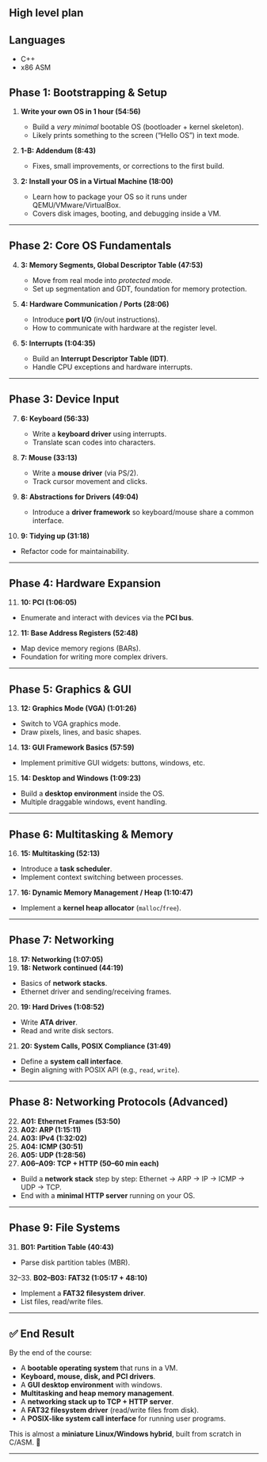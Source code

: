## High level plan


## Languages 
* C++
* x86 ASM

## **Phase 1: Bootstrapping & Setup**

1. **Write your own OS in 1 hour (54:56)**

   * Build a *very minimal* bootable OS (bootloader + kernel skeleton).
   * Likely prints something to the screen (“Hello OS”) in text mode.

2. **1-B: Addendum (8:43)**

   * Fixes, small improvements, or corrections to the first build.

3. **2: Install your OS in a Virtual Machine (18:00)**

   * Learn how to package your OS so it runs under QEMU/VMware/VirtualBox.
   * Covers disk images, booting, and debugging inside a VM.

---

## **Phase 2: Core OS Fundamentals**

4. **3: Memory Segments, Global Descriptor Table (47:53)**

   * Move from real mode into *protected mode*.
   * Set up segmentation and GDT, foundation for memory protection.

5. **4: Hardware Communication / Ports (28:06)**

   * Introduce **port I/O** (in/out instructions).
   * How to communicate with hardware at the register level.

6. **5: Interrupts (1:04:35)**

   * Build an **Interrupt Descriptor Table (IDT)**.
   * Handle CPU exceptions and hardware interrupts.

---

## **Phase 3: Device Input**

7. **6: Keyboard (56:33)**

   * Write a **keyboard driver** using interrupts.
   * Translate scan codes into characters.

8. **7: Mouse (33:13)**

   * Write a **mouse driver** (via PS/2).
   * Track cursor movement and clicks.

9. **8: Abstractions for Drivers (49:04)**

   * Introduce a **driver framework** so keyboard/mouse share a common interface.

10. **9: Tidying up (31:18)**

* Refactor code for maintainability.

---

## **Phase 4: Hardware Expansion**

11. **10: PCI (1:06:05)**

* Enumerate and interact with devices via the **PCI bus**.

12. **11: Base Address Registers (52:48)**

* Map device memory regions (BARs).
* Foundation for writing more complex drivers.

---

## **Phase 5: Graphics & GUI**

13. **12: Graphics Mode (VGA) (1:01:26)**

* Switch to VGA graphics mode.
* Draw pixels, lines, and basic shapes.

14. **13: GUI Framework Basics (57:59)**

* Implement primitive GUI widgets: buttons, windows, etc.

15. **14: Desktop and Windows (1:09:23)**

* Build a **desktop environment** inside the OS.
* Multiple draggable windows, event handling.

---

## **Phase 6: Multitasking & Memory**

16. **15: Multitasking (52:13)**

* Introduce a **task scheduler**.
* Implement context switching between processes.

17. **16: Dynamic Memory Management / Heap (1:10:47)**

* Implement a **kernel heap allocator** (`malloc`/`free`).

---

## **Phase 7: Networking**

18. **17: Networking (1:07:05)**
19. **18: Network continued (44:19)**

* Basics of **network stacks**.
* Ethernet driver and sending/receiving frames.

20. **19: Hard Drives (1:08:52)**

* Write **ATA driver**.
* Read and write disk sectors.

21. **20: System Calls, POSIX Compliance (31:49)**

* Define a **system call interface**.
* Begin aligning with POSIX API (e.g., `read`, `write`).

---

## **Phase 8: Networking Protocols (Advanced)**

22. **A01: Ethernet Frames (53:50)**
23. **A02: ARP (1:15:11)**
24. **A03: IPv4 (1:32:02)**
25. **A04: ICMP (30:51)**
26. **A05: UDP (1:28:56)**
27. **A06–A09: TCP + HTTP (50–60 min each)**

* Build a **network stack** step by step: Ethernet → ARP → IP → ICMP → UDP → TCP.
* End with a **minimal HTTP server** running on your OS.

---

## **Phase 9: File Systems**

31. **B01: Partition Table (40:43)**

* Parse disk partition tables (MBR).

32–33. **B02–B03: FAT32 (1:05:17 + 48:10)**

* Implement a **FAT32 filesystem driver**.
* List files, read/write files.

---

## ✅ End Result

By the end of the course:

* A **bootable operating system** that runs in a VM.
* **Keyboard, mouse, disk, and PCI drivers**.
* A **GUI desktop environment** with windows.
* **Multitasking and heap memory management**.
* A **networking stack up to TCP + HTTP server**.
* A **FAT32 filesystem driver** (read/write files from disk).
* A **POSIX-like system call interface** for running user programs.

This is almost a **miniature Linux/Windows hybrid**, built from scratch in C/ASM. 🚀

---


